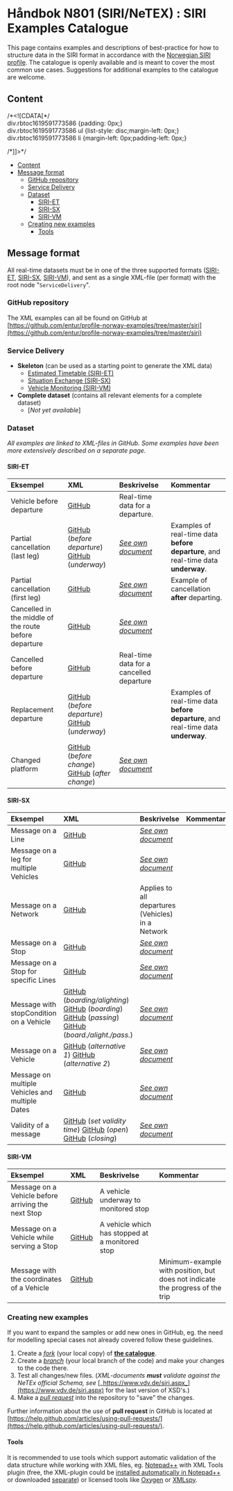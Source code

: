 # Håndbok N801 \(SIRI/NeTEX\) : SIRI Examples Catalogue

This page contains examples and descriptions of best-practice for how to structure data in the SIRI format in accordance with the [Norwegian SIRI profile](handbok-n801-siri-netex-norwegian-siri-profile.md). The catalogue is openly available and is meant to cover the most common use cases. Suggestions for additional examples to the catalogue are welcome.

## Content <a id="SIRIExamplesCatalogue-Content"></a>

/\*&lt;!\[CDATA\[\*/  
div.rbtoc1619591773586 {padding: 0px;}  
div.rbtoc1619591773586 ul {list-style: disc;margin-left: 0px;}  
div.rbtoc1619591773586 li {margin-left: 0px;padding-left: 0px;}  
  
/\*\]\]&gt;\*/

* [Content](handbok-n801-siri-netex-siri-examples-catalogue.md#SIRIExamplesCatalogue-Content)
* [Message format](handbok-n801-siri-netex-siri-examples-catalogue.md#SIRIExamplesCatalogue-Messageformat)
  * [GitHub repository](handbok-n801-siri-netex-siri-examples-catalogue.md#SIRIExamplesCatalogue-GitHubrepository)
  * [Service Delivery](handbok-n801-siri-netex-siri-examples-catalogue.md#SIRIExamplesCatalogue-ServiceDelivery)
  * [Dataset](handbok-n801-siri-netex-siri-examples-catalogue.md#SIRIExamplesCatalogue-Dataset)
    * [SIRI-ET](handbok-n801-siri-netex-siri-examples-catalogue.md#SIRIExamplesCatalogue-SIRI-ET)
    * [SIRI-SX](handbok-n801-siri-netex-siri-examples-catalogue.md#SIRIExamplesCatalogue-SIRI-SX)
    * [SIRI-VM](handbok-n801-siri-netex-siri-examples-catalogue.md#SIRIExamplesCatalogue-SIRI-VM)
  * [Creating new examples](handbok-n801-siri-netex-siri-examples-catalogue.md#SIRIExamplesCatalogue-Creatingnewexamples)
    * [Tools](handbok-n801-siri-netex-siri-examples-catalogue.md#SIRIExamplesCatalogue-Tools)

## Message format <a id="SIRIExamplesCatalogue-Messageformat"></a>

All real-time datasets must be in one of the three supported formats \([SIRI-ET](handbok-n801-siri-netex-siri-et.md), [SIRI-SX](handbok-n801-siri-netex-siri-sx.md), [SIRI-VM](handbok-n801-siri-netex-siri-vm.md)\), and sent as a single XML-file \(per format\) with the root node "`ServiceDelivery`". 

### GitHub repository <a id="SIRIExamplesCatalogue-GitHubrepository"></a>

The XML examples can all be found on GitHub at [https://github.com/entur/profile-norway-examples/tree/master/siri](https://github.com/entur/profile-norway-examples/tree/master/siri)

### Service Delivery <a id="SIRIExamplesCatalogue-ServiceDelivery"></a>

* **Skeleton** \(can be used as a starting point to generate the XML data\)
  * [Estimated Timetable \(SIRI-ET\)](https://github.com/entur/profile-norway-examples/blob/master/siri/delivery/siri-et-outline.xml)
  * [Situation Exchange \(SIRI-SX\)](https://github.com/entur/profile-norway-examples/blob/master/siri/delivery/siri-sx-outline.xml)
  * [Vehicle Monitoring \(SIRI-VM\)](https://github.com/entur/profile-norway-examples/blob/master/siri/delivery/siri-vm-outline.xml)
* **Complete dataset** \(contains all relevant elements for a complete dataset\)
  * \[_Not yet available_\]

### Dataset <a id="SIRIExamplesCatalogue-Dataset"></a>

_All examples are linked to XML-files in GitHub. Some examples have been more extensively described on a separate page._

#### SIRI-ET <a id="SIRIExamplesCatalogue-SIRI-ET"></a>

| Eksempel | XML | Beskrivelse | Kommentar |
| :--- | :--- | :--- | :--- |
| Vehicle before departure | [GitHub](https://github.com/entur/profile-norway-examples/blob/master/siri/estimated-timetable/siri-et-vehicle-before-departure.xml) | Real-time data for a departure. |  |
| Partial cancellation \(last leg\) | [GitHub](https://github.com/entur/profile-norway-examples/blob/master/siri/estimated-timetable/siri-et-partial-cancellation-last-stops.xml) \(_before departure_\) [GitHub](https://github.com/entur/profile-norway-examples/blob/master/siri/estimated-timetable/siri-et-partial-cancellation-last-stops-after-departure.xml) \(_underway_\) | [_See own document_](handbok-n801-siri-netex-siri-et-cancelled-before-departure.md) | Examples of real-time data **before departure**, and real-time data **underway**. |
| Partial cancellation \(first leg\) | [GitHub](https://github.com/entur/profile-norway-examples/blob/master/siri/estimated-timetable/siri-et-partial-cancellation-first-stops.xml) | [_See own document_](handbok-n801-siri-netex-siri-et-partial-cancellation-first-leg.md) | Example of cancellation **after** departing. |
| Cancelled in the middle of the route before departure | [GitHub](https://github.com/entur/profile-norway-examples/blob/master/siri/estimated-timetable/siri-et-cancellation-of-stop-before-departure.xml) | [_See own document_](handbok-n801-siri-netex-siri-et-cancelled-in-the-middle-of-the-route-before-departure.md) |  |
| Cancelled before departure | [GitHub](https://github.com/entur/profile-norway-examples/blob/master/siri/estimated-timetable/siri-et-cancellation-before-departure.xml) | Real-time data for a cancelled departure |  |
| Replacement departure | [GitHub](https://github.com/entur/profile-norway-examples/blob/master/siri/estimated-timetable/siri-et-extra-journey-1.xml) \(_before departure_\) [GitHub](https://github.com/entur/profile-norway-examples/blob/master/siri/estimated-timetable/siri-et-extra-journey-2.xml) \(_underway_\) |  | Examples of real-time data **before departure**, and real-time data **underway**. |
| Changed platform | [GitHub](https://github.com/entur/profile-norway-examples/blob/master/siri/estimated-timetable/siri-et-quay-change-1.xml) \(_before change_\) [GitHub](https://github.com/entur/profile-norway-examples/blob/master/siri/estimated-timetable/siri-et-quay-change-2.xml) \(_after change_\) | [_See own document_](handbok-n801-siri-netex-siri-et-changed-platform.md) |  |

#### SIRI-SX <a id="SIRIExamplesCatalogue-SIRI-SX"></a>

| Eksempel | XML | Beskrivelse | Kommentar |
| :--- | :--- | :--- | :--- |
| Message on a Line | [GitHub](https://github.com/entur/profile-norway-examples/blob/master/siri/situation-exchange/siri-sx-for-line.xml) | [_See own document_](handbok-n801-siri-netex-siri-sx-message-on-a-line.md) |  |
| Message on a leg for multiple Vehicles | [GitHub](https://github.com/entur/profile-norway-examples/blob/master/siri/situation-exchange/siri-sx-multiple-vehicles.xml) | [_See own document_](handbok-n801-siri-netex-siri-sx-message-on-a-leg-melding-pa-en-strekning-for-flere-kjoretoy.md) |  |
| Message on a Network | [GitHub](https://github.com/entur/profile-norway-examples/blob/master/siri/situation-exchange/siri-sx-for-network.xml) | Applies to all departures \(Vehicles\) in a Network |  |
| Message on a Stop | [GitHub](https://github.com/entur/profile-norway-examples/blob/master/siri/situation-exchange/siri-sx-for-stop.xml) | [_See own document_](handbok-n801-siri-netex-siri-sx-message-on-a-single-stop.md) |  |
| Message on a Stop for specific Lines | [GitHub](https://github.com/entur/profile-norway-examples/blob/master/siri/situation-exchange/siri-sx-for-stop-by-specific-lines.xml) | [_See own document_](handbok-n801-siri-netex-siri-sx-message-on-a-stop-for-specific-lines.md) |  |
| Message with stopCondition on a Vehicle | [GitHub](https://github.com/entur/profile-norway-examples/blob/master/siri/situation-exchange/siri-sx-alight-board-specific-stop-and-vehicle.xml) \(_boarding/alighting_\) [GitHub](https://github.com/entur/profile-norway-examples/blob/master/siri/situation-exchange/siri-sx-boarding-specific-stop-and-vehicle.xml) \(_boarding_\) [GitHub](https://github.com/entur/profile-norway-examples/blob/master/siri/situation-exchange/siri-sx-passing-specific-stop-and-vehicle.xml) \(_passing_\) [GitHub](https://github.com/entur/profile-norway-examples/blob/master/siri/situation-exchange/siri-sx-alight-board-passing-stops.xml) \(_board./alight./pass._\) | [_See own document_](handbok-n801-siri-netex-siri-sx-message-with-stopcondition-on-a-vehicle.md) |  |
| Message on a Vehicle | [GitHub](https://github.com/entur/profile-norway-examples/blob/master/siri/situation-exchange/siri-sx-one-vehicle-1.xml) \(_alternative 1_\) [GitHub](https://github.com/entur/profile-norway-examples/blob/master/siri/situation-exchange/siri-sx-one-vehicle-2.xml) \(_alternative 2_\) | [_See own document_](handbok-n801-siri-netex-siri-sx-message-on-a-vehicle.md) |  |
| Message on multiple Vehicles and multiple Dates | [GitHub](https://github.com/entur/profile-norway-examples/blob/master/siri/situation-exchange/siri-sx-multiple-vehicles-multiple-dates.xml) | [_See own document_](handbok-n801-siri-netex-siri-sx-message-on-multiple-vehicles-on-multiple-dates.md) |  |
| Validity of a message | [GitHub](https://github.com/entur/profile-norway-examples/blob/master/siri/situation-exchange/siri-sx-timebound.xml) \(_set validity time_\) [GitHub](https://github.com/entur/profile-norway-examples/blob/master/siri/situation-exchange/siri-sx-open-ended.xml) \(_open_\) [GitHub](https://github.com/entur/profile-norway-examples/blob/master/siri/situation-exchange/siri-sx-close.xml) \(_closing_\) | [_See own document_](handbok-n801-siri-netex-siri-sx-validity-of-a-message.md) |  |

#### SIRI-VM <a id="SIRIExamplesCatalogue-SIRI-VM"></a>

| Eksempel | XML | Beskrivelse | Kommentar |
| :--- | :--- | :--- | :--- |
| Message on a Vehicle before arriving the next Stop | [GitHub](https://github.com/entur/profile-norway-examples/blob/master/siri/vehicle-monitoring/siri-vm-before-stop.xml) | A vehicle underway to monitored stop |  |
| Message on a Vehicle while serving a Stop | [GitHub](https://github.com/entur/profile-norway-examples/blob/master/siri/vehicle-monitoring/siri-vm-at-stop.xml) | A vehicle which has stopped at a monitored stop |  |
| Message with the coordinates of a Vehicle | [GitHub](https://github.com/entur/profile-norway-examples/blob/master/siri/vehicle-monitoring/siri-vm-minimum.xml) |  | Minimum-example with position, but does not indicate the progress of the trip |

### Creating new examples <a id="SIRIExamplesCatalogue-Creatingnewexamples"></a>

If you want to expand the samples or add new ones in GitHub, eg. the need for modelling special cases not already covered follow these guidelines. 

1. Create a [_fork_](https://help.github.com/articles/fork-a-repo/) \(your local copy\) of [**the catalogue**](https://github.com/entur/profile-norway-examples).
2. Create a [_branch_](https://help.github.com/articles/creating-and-deleting-branches-within-your-repository/) \(your local branch of the code\) and make your changes to the code there.
3. Test all changes/new files. \(_XML-documents **must** validate against the NeTEx official Schema, see_ [_https://www.vdv.de/siri.aspx_](https://www.vdv.de/siri.aspx) for the last version of XSD's.\)
4. Make a [_pull request_](https://help.github.com/articles/creating-a-pull-request/) into the repository to "save" the changes.

Further information about the use of **pull request** in GitHub is located at [https://help.github.com/articles/using-pull-requests/](https://help.github.com/articles/using-pull-requests/).

#### Tools <a id="SIRIExamplesCatalogue-Tools"></a>

It is recommended to use tools which support automatic validation of the data structure while working with XML files, eg.  [Notepad++](https://notepad-plus-plus.org/download/) with XML Tools plugin \(free, the XML-plugin could be [installed automatically in Notepad++](http://ccm.net/faq/32347-notepad-how-to-install-plugins) or downloaded [separate](https://sourceforge.net/projects/npp-plugins/files/XML%20Tools/)\) or licensed tools like [Oxygen](http://oxygenxml.com/) or [XMLspy](http://www.altova.com/xmlspy.html).

